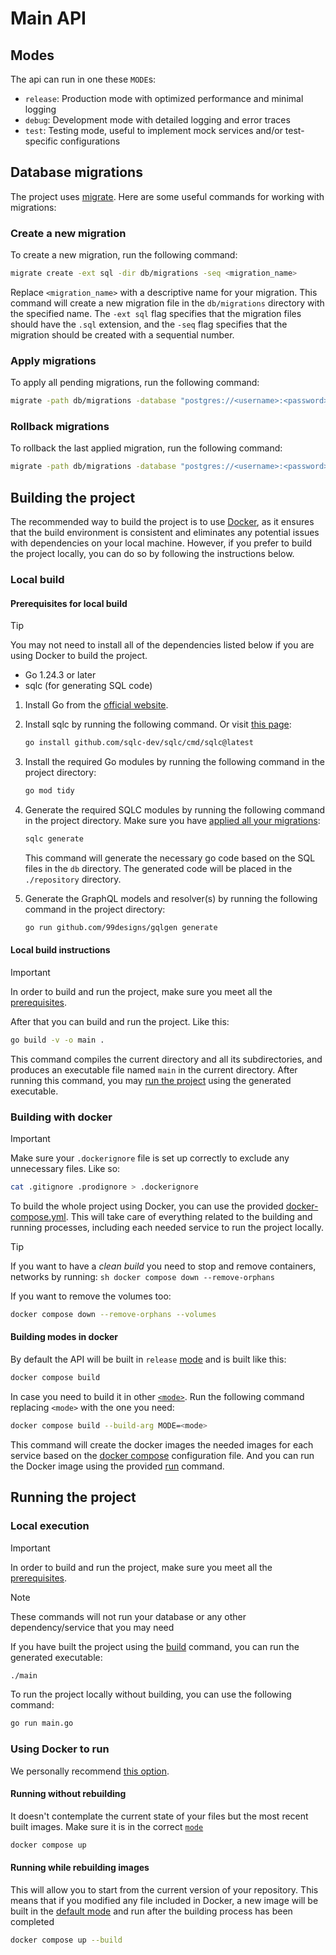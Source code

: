 # Main API

## Modes

The api can run in one these `MODE`s:

- `release`: Production mode with optimized performance and minimal logging
- `debug`: Development mode with detailed logging and error traces
- `test`: Testing mode, useful to implement mock services and/or
test-specific configurations

## Database migrations

The project uses [migrate](https://github.com/golang-migrate/migrate/). Here
are some useful commands for working with migrations:

### Create a new migration

To create a new migration, run the following command:

```sh
migrate create -ext sql -dir db/migrations -seq <migration_name>
```

Replace `<migration_name>` with a descriptive name for your migration. This
command will create a new migration file in the `db/migrations` directory with
the specified name. The `-ext sql` flag specifies that the migration files
should have the `.sql` extension, and the `-seq` flag specifies that the
migration should be created with a sequential number.

### Apply migrations

To apply all pending migrations, run the following command:

```sh
migrate -path db/migrations -database "postgres://<username>:<password>@<host>:<port>/<database>?sslmode=disable" -verbose up
```

### Rollback migrations

To rollback the last applied migration, run the following command:

```sh
migrate -path db/migrations -database "postgres://<username>:<password>@<host>:<port>/<database>?sslmode=disable" down
```

## Building the project

The recommended way to build the project is to use [Docker](#building-with-docker),
as it ensures that the build environment is consistent and eliminates any potential
issues with dependencies on your local machine. However, if you prefer to build the
project locally, you can do so by following the instructions below.

### Local build

#### Prerequisites for local build

> [!TIP]
> You may not need to install all of the dependencies listed below if you are
> using Docker to build the project.

- Go 1.24.3 or later
- sqlc (for generating SQL code)

1. Install Go from the [official website](https://golang.org/dl/).
2. Install sqlc by running the following command. Or
visit [this page](https://docs.sqlc.dev/en/latest/overview/install.html#installing-sqlc):

    ```sh
    go install github.com/sqlc-dev/sqlc/cmd/sqlc@latest
    ```

3. Install the required Go modules by running the following command in the
project directory:

    ```sh
    go mod tidy
    ```

4. Generate the required SQLC modules by running the following command in the
project directory. Make sure you have
[applied all your migrations](#apply-migrations):

    ```sh
    sqlc generate
    ```

   This command will generate the necessary go code based on the SQL files
   in the `db` directory. The generated code will be placed in the `./repository`
   directory.

5. Generate the GraphQL models and resolver(s) by running the following command
in the project directory:

    ```sh
    go run github.com/99designs/gqlgen generate
    ```

#### Local build instructions

> [!IMPORTANT]
> In order to build and run the project, make sure you meet all the
> [prerequisites](#prerequisites-for-local-build).

After that you can build and run the project. Like this:

```sh
go build -v -o main .
```

This command compiles the current directory and all its subdirectories, and produces
an executable file named `main` in the current directory. After running this
command, you may [run the project](#local-execution) using the generated executable.

### Building with docker

> [!IMPORTANT]
> Make sure your `.dockerignore` file is set up correctly to exclude any
> unnecessary files. Like so:

```sh
cat .gitignore .prodignore > .dockerignore
```

To build the whole project using Docker, you can use the provided
[docker-compose.yml](./docker-compose.yml). This will take care of everything related
to the building and running processes, including each needed service to run the
project locally.

> [!TIP]
> If you want to have a _clean build_ you need to stop and remove containers,
> networks by running:
    ```sh
    docker compose down --remove-orphans
    ```

If you want to remove the volumes too:

```sh
docker compose down --remove-orphans --volumes
```

#### Building modes in docker

By default the API will be built in `release` [mode](#modes) and is built like this:

```sh
docker compose build
```

In case you need to build it in other [`<mode>`](#modes). Run the following command
replacing `<mode>` with the one you need:

```sh
docker compose build --build-arg MODE=<mode>
```

This command will create the docker images the needed images for each service
based on the [docker compose](docker-compose.yml) configuration file. And you can
run the Docker image using the provided [run](#using-docker-to-run) command.

## Running the project

### Local execution

> [!IMPORTANT]
> In order to build and run the project, make sure you meet all the
> [prerequisites](#prerequisites-for-local-build).
<!-- This fixes renderization issues -->
> [!NOTE]
> These commands will not run your database or any other dependency/service
> that you may need

If you have built the project using the
[build](#local-build-instructions) command, you can run the generated executable:

```sh
./main
```

To run the project locally without building, you can use the following command:

```sh
go run main.go
```

### Using Docker to run

We personally recommend [this option](#running-while-rebuilding-images).

#### Running without rebuilding

It doesn't contemplate the current state of your files but the most recent built
images. Make sure it is in the correct [`mode`](#modes)

```sh
docker compose up
```

#### Running while rebuilding images

This will allow you to start from the current version of your repository.
This means that if you modified any file included in Docker, a new image will be
built in the [default mode](#building-modes-in-docker) and run after the
building process has been completed

```sh
docker compose up --build
```
